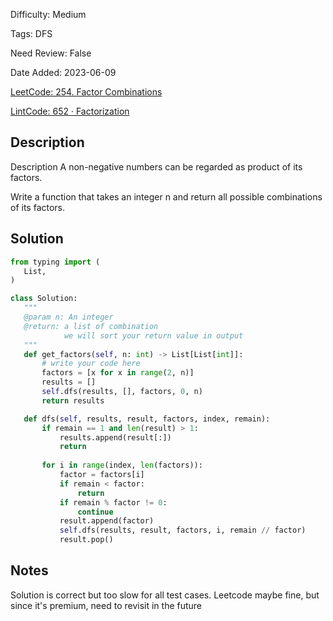 Difficulty: Medium

Tags: DFS

Need Review: False

Date Added: 2023-06-09

[LeetCode: 254. Factor Combinations](https://leetcode.com/problems/factor-combinations)

[LintCode: 652 · Factorization](https://lintcode.com/problem/652 )

## Description 

Description
A non-negative numbers can be regarded as product of its factors.

Write a function that takes an integer n and return all possible combinations of its factors.


## Solution 
 ```python 
from typing import (
    List,
)

class Solution:
    """
    @param n: An integer
    @return: a list of combination
             we will sort your return value in output
    """
    def get_factors(self, n: int) -> List[List[int]]:
        # write your code here
        factors = [x for x in range(2, n)]
        results = []
        self.dfs(results, [], factors, 0, n)
        return results

    def dfs(self, results, result, factors, index, remain):
        if remain == 1 and len(result) > 1:
            results.append(result[:])
            return 
            
        for i in range(index, len(factors)):
            factor = factors[i]
            if remain < factor:
                return
            if remain % factor != 0:
                continue
            result.append(factor)
            self.dfs(results, result, factors, i, remain // factor)
            result.pop()
 ``` 
## Notes
Solution is correct but too slow for all test cases. Leetcode maybe fine, but since it's
premium, need to revisit in the future